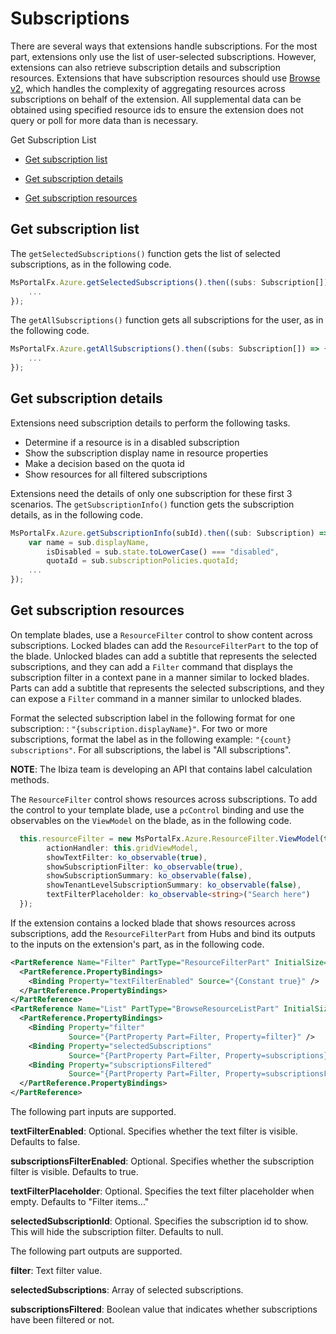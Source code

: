 
<a name="subscriptions"></a>
# Subscriptions

There are several ways that extensions handle subscriptions. For the most part, extensions only use the list of user-selected subscriptions. However, extensions can also retrieve subscription details and subscription resources. 
Extensions that have subscription resources should use [Browse v2](top-extensions-browse.md), which handles the complexity of aggregating resources across subscriptions on behalf of the extension. All supplemental data can be obtained using specified resource ids to ensure the extension does not query or poll for more data than is necessary.

Get Subscription List

* [Get subscription list](#get-subscription-list)

* [Get subscription details](#get-subscription-details)

* [Get subscription resources](#get-subscription-resources)

<a name="subscriptions-get-subscription-list"></a>
## Get subscription list

The `getSelectedSubscriptions()` function gets the list of selected subscriptions, as in the following code.

```ts
MsPortalFx.Azure.getSelectedSubscriptions().then((subs: Subscription[]) => {
    ...
});
```

The `getAllSubscriptions()` function gets all subscriptions for the user, as in the following code.

```ts
MsPortalFx.Azure.getAllSubscriptions().then((subs: Subscription[]) => {
    ...
});
```

<a name="subscriptions-get-subscription-details"></a>
## Get subscription details

Extensions need subscription details to perform the following tasks.

* Determine if a resource is in a disabled subscription
* Show the subscription display name in resource properties
* Make a decision based on the quota id
* Show resources for all filtered subscriptions

Extensions need the details of only one subscription for these first 3 scenarios. The `getSubscriptionInfo()` function gets the subscription details, as in the following code.

```ts
MsPortalFx.Azure.getSubscriptionInfo(subId).then((sub: Subscription) => {
    var name = sub.displayName,
        isDisabled = sub.state.toLowerCase() === "disabled",
        quotaId = sub.subscriptionPolicies.quotaId;
    ...
});
```

<a name="subscriptions-get-subscription-resources"></a>
## Get subscription resources

On template blades, use a `ResourceFilter` control to show content across subscriptions. Locked blades can add the `ResourceFilterPart` to the top of the blade. Unlocked blades can add a subtitle that represents the selected subscriptions, and they can add a `Filter` command that displays the subscription filter in a context pane in a manner similar to locked blades. Parts can add a subtitle that represents the selected subscriptions, and they can  expose a `Filter` command in a manner similar to unlocked blades.

Format the selected subscription label in the following format for one subscription: : ```"{subscription.displayName}"```. For two or more subscriptions, format the label as in the following example: ```"{count} subscriptions"```. For all subscriptions, the label is "All subscriptions".

<!--TODO: Determine whether the API has been developed yet.  If so, remove this note. -->

**NOTE**: The Ibiza team is developing an API that contains label calculation methods.

The `ResourceFilter` control shows resources across subscriptions. To add the control to your template blade, use a `pcControl` binding and use the observables on the `ViewModel` on the blade, as in the following code.

```ts
  this.resourceFilter = new MsPortalFx.Azure.ResourceFilter.ViewModel(this._container, {
        actionHandler: this.gridViewModel,
        showTextFilter: ko_observable(true),
        showSubscriptionFilter: ko_observable(true),
        showSubscriptionSummary: ko_observable(false),
        showTenantLevelSubscriptionSummary: ko_observable(false),
        textFilterPlaceholder: ko_observable<string>("Search here")
  });
```

If the extension contains a locked blade that shows resources across subscriptions, add the `ResourceFilterPart` from Hubs and bind its outputs to the inputs on the extension's part, as in the following code.

```xml
<PartReference Name="Filter" PartType="ResourceFilterPart" InitialSize="FullWidthFitHeight">
  <PartReference.PropertyBindings>
    <Binding Property="textFilterEnabled" Source="{Constant true}" />
  </PartReference.PropertyBindings>
</PartReference>
<PartReference Name="List" PartType="BrowseResourceListPart" InitialSize="FullWidthFitHeight">
  <PartReference.PropertyBindings>
    <Binding Property="filter"
             Source="{PartProperty Part=Filter, Property=filter}" />
    <Binding Property="selectedSubscriptions"
             Source="{PartProperty Part=Filter, Property=subscriptions}" />
    <Binding Property="subscriptionsFiltered"
             Source="{PartProperty Part=Filter, Property=subscriptionsFiltered}" />
  </PartReference.PropertyBindings>
</PartReference>
```

The following part inputs are supported.

**textFilterEnabled**: Optional. Specifies whether the text filter is visible. Defaults to false. 

**subscriptionsFilterEnabled**: Optional. Specifies whether the subscription filter is visible. Defaults to true. 

**textFilterPlaceholder**: Optional. Specifies the text filter placeholder when empty. Defaults to "Filter items..." 

**selectedSubscriptionId**: Optional. Specifies the subscription id to show. This will hide the subscription filter. Defaults to null.

The following part outputs are supported.

**filter**: Text filter value.

**selectedSubscriptions**: Array of selected subscriptions.

**subscriptionsFiltered**: Boolean value that indicates whether subscriptions have been filtered or not.